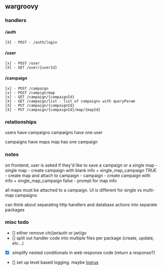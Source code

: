 ## wargroovy

### handlers

#### /auth
    [X] - POST - /auth/login

#### /user
    [x] - POST /user
    [X] - GET /user/{userId}

#### /campaign
    [x] - POST /campaign
    [x] - POST /campign/map
    [x] - GET /campaign/{campaignId}
    [X] - GET /campaign/list - list of compaigns with queryParam
    [X] - PUT /campaign/{campaignId}
    [X] - PUT /campaign/{campaignId}/map/{mapId}


### relationships
users have campaigns
campaigns have one user

campaigns have maps
map has one campaign

### notes
on frontend, user is asked if they'd like to save a campaign or a single map
    - single map
        - create campaign with blank info + single_map_campaign TRUE
        - create map and attach to campaign
    - campaign
        - create campaign with info + single_map_campaign false
        - prompt for map info

all maps must be attached to a campaign. UI is different for single vs multi-map campaigns

can think about separating http handlers and database actions into separate packages

### misc todo
- [] either remove chi/jwtauth or jwt/go
- [] split out handler code into multiple files per package (create, update, etc...)
- [x] simplify nested conditionals in web response code (return a response?)
- [] set up level based logging. maybe [logrus](https://github.com/Sirupsen/logrus)